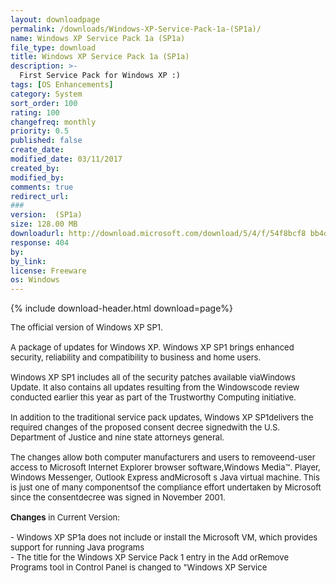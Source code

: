 ```yaml
---
layout: downloadpage
permalink: /downloads/Windows-XP-Service-Pack-1a-(SP1a)/
name: Windows XP Service Pack 1a (SP1a)
file_type: download
title: Windows XP Service Pack 1a (SP1a)
description: >-
  First Service Pack for Windows XP :)
tags: [OS Enhancements]
category: System
sort_order: 100
rating: 100
changefreq: monthly
priority: 0.5
published: false
create_date: 
modified_date: 03/11/2017
created_by: 
modified_by: 
comments: true
redirect_url: 
### 
version:  (SP1a)
size: 128.00 MB
downloadurl: http://download.microsoft.com/download/5/4/f/54f8bcf8 bb4d 4613 8ee7 db69d01735ed/xpsp1a_en_x86.exe
response: 404
by: 
by_link: 
license: Freeware
os: Windows
---
```


{% include download-header.html download=page%}

<p style="fix-download-text !important">
<p><font size="2"><p>The official version of Windows XP SP1.<br />
<br />
A package of updates for Windows XP. Windows XP SP1 brings enhanced security, reliability and compatibility to business</a> and home users. <br />
<br />
Windows XP SP1 includes all of the security patches available viaWindows Update. It also contains all updates resulting from the Windowscode review conducted earlier this year as part of the Trustworthy Computing initiative. <br />
<br />
In addition to the traditional service pack updates, Windows XP SP1delivers the required changes of the proposed consent decree signedwith the U.S. Department of Justice and nine state attorneys general.<br />
<br />
The changes allow both computer manufacturers and users to removeend-user access to Microsoft Internet Explorer browser software,Windows Media™. Player, Windows Messenger, Outlook Express andMicrosoft s Java virtual machine. This is just one of many componentsof the compliance effort undertaken by Microsoft since the consentdecree was signed in November 2001.<br />
<br />
<strong>Changes</strong> in Current Version:<br />
<br />
- Windows XP SP1a does not include or install the Microsoft VM, which provides support for running Java programs<br />
- The title for the Windows XP Service Pack 1 entry in the Add orRemove Programs tool in Control Panel is changed to "Windows XP Service</p></p></p>
